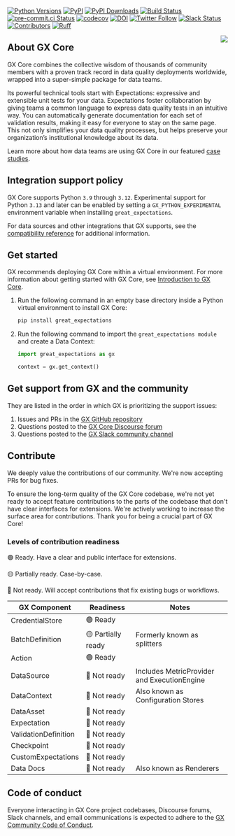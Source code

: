 [![Python Versions](https://img.shields.io/pypi/pyversions/great_expectations.svg)](https://pypi.python.org/pypi/great_expectations)
[![PyPI](https://img.shields.io/pypi/v/great_expectations)](https://pypi.org/project/great-expectations/#history)
[![PyPI Downloads](https://img.shields.io/pypi/dm/great-expectations)](https://pypistats.org/packages/great-expectations)
[![Build Status](https://img.shields.io/azure-devops/build/great-expectations/bedaf2c2-4c4a-4b37-87b0-3877190e71f5/1)](https://dev.azure.com/great-expectations/great_expectations/_build/latest?definitionId=1&branchName=develop)
[![pre-commit.ci Status](https://results.pre-commit.ci/badge/github/great-expectations/great_expectations/develop.svg)](https://results.pre-commit.ci/latest/github/great-expectations/great_expectations/develop)
[![codecov](https://codecov.io/gh/great-expectations/great_expectations/graph/badge.svg?token=rbHxgTxYTs)](https://codecov.io/gh/great-expectations/great_expectations)
[![DOI](https://zenodo.org/badge/DOI/10.5281/zenodo.5683574.svg)](https://doi.org/10.5281/zenodo.5683574)
[![Twitter Follow](https://img.shields.io/twitter/follow/expectgreatdata?style=social)](https://twitter.com/expectgreatdata)
[![Slack Status](https://img.shields.io/badge/slack-join_chat-white.svg?logo=slack&style=social)](https://greatexpectations.io/slack)
[![Contributors](https://img.shields.io/github/contributors/great-expectations/great_expectations)](https://github.com/great-expectations/great_expectations/graphs/contributors)
[![Ruff](https://img.shields.io/endpoint?url=https://raw.githubusercontent.com/astral-sh/ruff/main/assets/badge/v2.json)](https://github.com/astral-sh/ruff)

<!-- <<<Super-quickstart links go here>>> -->

<img align="right" src="./docs/docusaurus/static/img/gx-mark-160.png">

## About GX Core

GX Core combines the collective wisdom of thousands of community members with a proven track record in data quality deployments worldwide, wrapped into a super-simple package for data teams.

Its powerful technical tools start with Expectations: expressive and extensible unit tests for your data. Expectations foster collaboration by giving teams a common language to express data quality tests in an intuitive way. You can automatically generate documentation for each set of validation results, making it easy for everyone to stay on the same page. This not only simplifies your data quality processes, but helps preserve your organization’s institutional knowledge about its data.

Learn more about how data teams are using GX Core in our featured [case studies](https://greatexpectations.io/case-studies/).

## Integration support policy

GX Core supports Python `3.9` through `3.12`.
Experimental support for Python `3.13` and later can be enabled by setting a `GX_PYTHON_EXPERIMENTAL` environment variable when installing `great_expectations`.

For data sources and other integrations that GX supports, see the [compatibility reference](https://docs.greatexpectations.io/docs/help/compatibility_reference) for additional information.

## Get started

GX recommends deploying GX Core within a virtual environment. For more information about getting started with GX Core, see [Introduction to GX Core](https://docs.greatexpectations.io/docs/core/introduction/).

1. Run the following command in an empty base directory inside a Python virtual environment to install GX Core:

	```bash title="Terminal input"
	pip install great_expectations
	```
2. Run the following command to import the `great_expectations module` and create a Data Context:

	```python
	import great_expectations as gx

	context = gx.get_context()
	```

## Get support from GX and the community

They are listed in the order in which GX is prioritizing the support issues:

1. Issues and PRs in the [GX GitHub repository](https://github.com/great-expectations)
2. Questions posted to the [GX Core Discourse forum](https://discourse.greatexpectations.io/c/oss-support/11)
3. Questions posted to the [GX Slack community channel](https://greatexpectationstalk.slack.com/archives/CUTCNHN82)

## Contribute
We deeply value the contributions of our community. We're now accepting PRs for bug fixes.

To ensure the long-term quality of the GX Core codebase, we're not yet ready to accept feature contributions to the parts of the codebase that don't have clear interfaces for extensions. We're actively working to increase the surface area for contributions. Thank you for being a crucial part of GX Core!

### Levels of contribution readiness
🟢 Ready. Have a clear and public interface for extensions.

🟡 Partially ready. Case-by-case.

🔴 Not ready. Will accept contributions that fix existing bugs or workflows.

| GX Component         | Readiness          | Notes |
| -------------------- | ------------------ | ----- |
| CredentialStore      | 🟢 Ready           |       |
| BatchDefinition      | 🟡 Partially ready | Formerly known as splitters |
| Action               | 🟢 Ready           |       |
| DataSource           | 🔴 Not ready       | Includes MetricProvider and ExecutionEngine |
| DataContext          | 🔴 Not ready       | Also known as Configuration Stores |
| DataAsset            | 🔴 Not ready       |       |
| Expectation          | 🔴 Not ready       |       |
| ValidationDefinition | 🔴 Not ready       |       |
| Checkpoint           | 🔴 Not ready       |       |
| CustomExpectations   | 🔴 Not ready       |       |
| Data Docs            | 🔴 Not ready       | Also known as Renderers |


## Code of conduct
Everyone interacting in GX Core project codebases, Discourse forums, Slack channels, and email communications is expected to adhere to the [GX Community Code of Conduct](https://discourse.greatexpectations.io/t/gx-community-code-of-conduct/1199).
